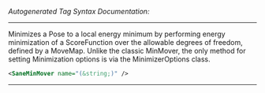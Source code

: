 <!-- THIS IS AN AUTOGENERATED FILE: Don't edit it directly, instead change the schema definition in the code itself. -->

_Autogenerated Tag Syntax Documentation:_

---
Minimizes a Pose to a local energy minimum by performing energy minimization of a ScoreFunction over the allowable degrees of freedom, defined by a MoveMap. Unlike the classic MinMover, the only method for setting Minimization options is via the MinimizerOptions class.

```xml
<SaneMinMover name="(&string;)" />
```



---
